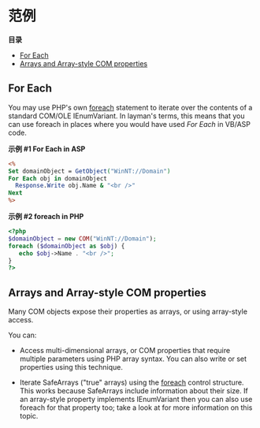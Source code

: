 范例
====

**目录**

-   [For Each](/com/examples.html#For%20Each)
-   [Arrays and Array-style COM
    properties](/com/examples.html#Arrays%20and%20Array-style%20COM%20properties)

For Each
--------

You may use PHP's own
<a href="/control-structures/foreach.html" class="link">foreach</a>
statement to iterate over the contents of a standard COM/OLE
IEnumVariant. In layman's terms, this means that you can use foreach in
places where you would have used *For Each* in VB/ASP code.

**示例 \#1 For Each in ASP**

``` asp
<%
Set domainObject = GetObject("WinNT://Domain")
For Each obj in domainObject
  Response.Write obj.Name & "<br />"
Next
%>
```

**示例 \#2 foreach in PHP**

``` php
<?php 
$domainObject = new COM("WinNT://Domain"); 
foreach ($domainObject as $obj) { 
   echo $obj->Name . "<br />"; 
} 
?>
```

Arrays and Array-style COM properties
-------------------------------------

Many COM objects expose their properties as arrays, or using array-style
access.

You can:

-   Access multi-dimensional arrays, or COM properties that require
    multiple parameters using PHP array syntax. You can also write or
    set properties using this technique.

-   Iterate SafeArrays ("true" arrays) using the
    <a href="/control-structures/foreach.html" class="link">foreach</a>
    control structure. This works because SafeArrays include information
    about their size. If an array-style property implements IEnumVariant
    then you can also use foreach for that property too; take a look at
    <a href="/com/examples.html#For%20Each" class="xref"></a> for more
    information on this topic.
